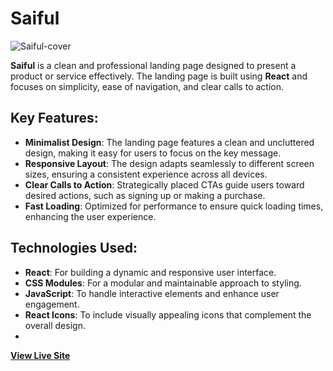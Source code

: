 # Saiful

![Saiful-cover](https://github.com/user-attachments/assets/1e744b0f-9555-4591-9330-892d24f59472)

**Saiful** is a clean and professional landing page designed to present a product or service effectively. The landing page is built using **React** and focuses on simplicity, ease of navigation, and clear calls to action.

## Key Features:
- **Minimalist Design**: The landing page features a clean and uncluttered design, making it easy for users to focus on the key message.
- **Responsive Layout**: The design adapts seamlessly to different screen sizes, ensuring a consistent experience across all devices.
- **Clear Calls to Action**: Strategically placed CTAs guide users toward desired actions, such as signing up or making a purchase.
- **Fast Loading**: Optimized for performance to ensure quick loading times, enhancing the user experience.

## Technologies Used:
- **React**: For building a dynamic and responsive user interface.
- **CSS Modules**: For a modular and maintainable approach to styling.
- **JavaScript**: To handle interactive elements and enhance user engagement.
- **React Icons**: To include visually appealing icons that complement the overall design.
- 
**[View Live Site](https://saifulammar.netlify.app/)**
